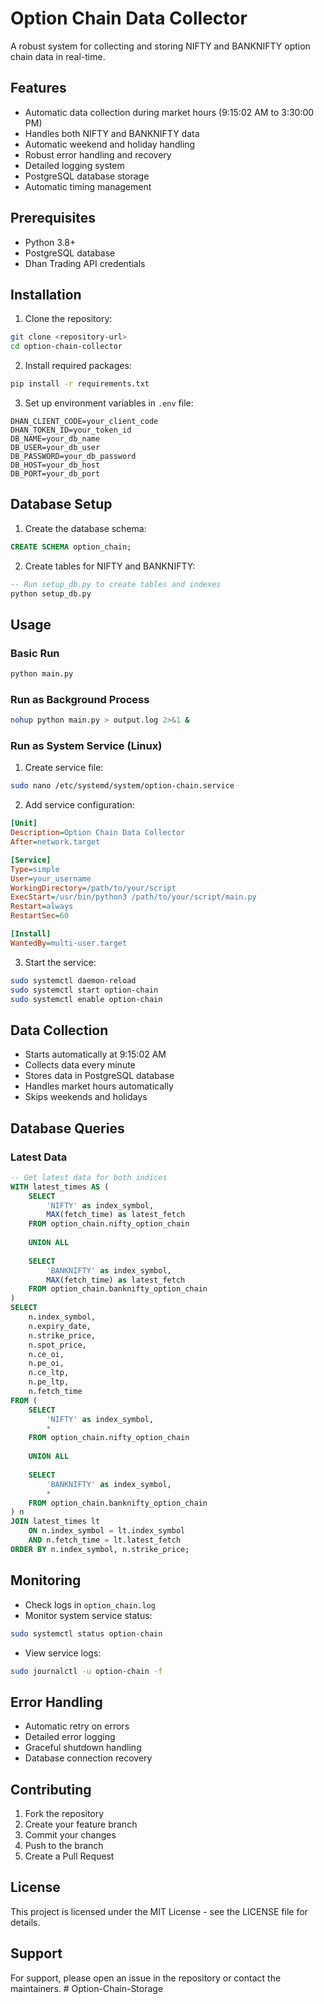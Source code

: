 # Option Chain Data Collector

A robust system for collecting and storing NIFTY and BANKNIFTY option chain data in real-time.

## Features

- Automatic data collection during market hours (9:15:02 AM to 3:30:00 PM)
- Handles both NIFTY and BANKNIFTY data
- Automatic weekend and holiday handling
- Robust error handling and recovery
- Detailed logging system
- PostgreSQL database storage
- Automatic timing management

## Prerequisites

- Python 3.8+
- PostgreSQL database
- Dhan Trading API credentials

## Installation

1. Clone the repository:
```bash
git clone <repository-url>
cd option-chain-collector
```

2. Install required packages:
```bash
pip install -r requirements.txt
```

3. Set up environment variables in `.env` file:
```
DHAN_CLIENT_CODE=your_client_code
DHAN_TOKEN_ID=your_token_id
DB_NAME=your_db_name
DB_USER=your_db_user
DB_PASSWORD=your_db_password
DB_HOST=your_db_host
DB_PORT=your_db_port
```

## Database Setup

1. Create the database schema:
```sql
CREATE SCHEMA option_chain;
```

2. Create tables for NIFTY and BANKNIFTY:
```sql
-- Run setup_db.py to create tables and indexes
python setup_db.py
```

## Usage

### Basic Run
```bash
python main.py
```

### Run as Background Process
```bash
nohup python main.py > output.log 2>&1 &
```

### Run as System Service (Linux)
1. Create service file:
```bash
sudo nano /etc/systemd/system/option-chain.service
```

2. Add service configuration:
```ini
[Unit]
Description=Option Chain Data Collector
After=network.target

[Service]
Type=simple
User=your_username
WorkingDirectory=/path/to/your/script
ExecStart=/usr/bin/python3 /path/to/your/script/main.py
Restart=always
RestartSec=60

[Install]
WantedBy=multi-user.target
```

3. Start the service:
```bash
sudo systemctl daemon-reload
sudo systemctl start option-chain
sudo systemctl enable option-chain
```

## Data Collection

- Starts automatically at 9:15:02 AM
- Collects data every minute
- Stores data in PostgreSQL database
- Handles market hours automatically
- Skips weekends and holidays

## Database Queries

### Latest Data
```sql
-- Get latest data for both indices
WITH latest_times AS (
    SELECT 
        'NIFTY' as index_symbol,
        MAX(fetch_time) as latest_fetch
    FROM option_chain.nifty_option_chain
    
    UNION ALL
    
    SELECT 
        'BANKNIFTY' as index_symbol,
        MAX(fetch_time) as latest_fetch
    FROM option_chain.banknifty_option_chain
)
SELECT 
    n.index_symbol,
    n.expiry_date,
    n.strike_price,
    n.spot_price,
    n.ce_oi,
    n.pe_oi,
    n.ce_ltp,
    n.pe_ltp,
    n.fetch_time
FROM (
    SELECT 
        'NIFTY' as index_symbol,
        *
    FROM option_chain.nifty_option_chain
    
    UNION ALL
    
    SELECT 
        'BANKNIFTY' as index_symbol,
        *
    FROM option_chain.banknifty_option_chain
) n
JOIN latest_times lt 
    ON n.index_symbol = lt.index_symbol 
    AND n.fetch_time = lt.latest_fetch
ORDER BY n.index_symbol, n.strike_price;
```

## Monitoring

- Check logs in `option_chain.log`
- Monitor system service status:
```bash
sudo systemctl status option-chain
```
- View service logs:
```bash
sudo journalctl -u option-chain -f
```

## Error Handling

- Automatic retry on errors
- Detailed error logging
- Graceful shutdown handling
- Database connection recovery

## Contributing

1. Fork the repository
2. Create your feature branch
3. Commit your changes
4. Push to the branch
5. Create a Pull Request

## License

This project is licensed under the MIT License - see the LICENSE file for details.

## Support

For support, please open an issue in the repository or contact the maintainers. # Option-Chain-Storage
